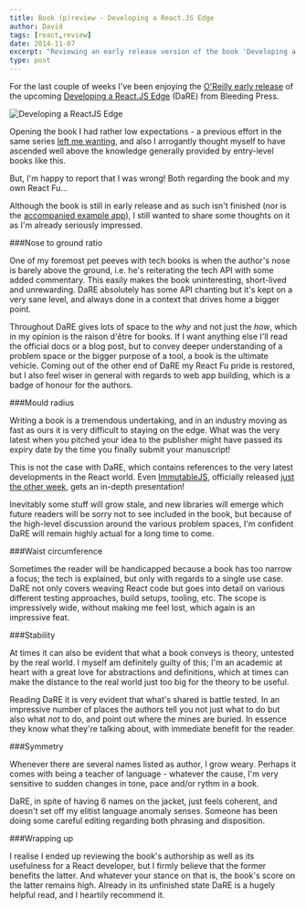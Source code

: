 ```yaml
---
title: Book (p)review - Developing a React.JS Edge
author: David
tags: [react,review]
date: 2014-11-07
excerpt: "Reviewing an early release version of the book 'Developing a React.JS Edge'"
type: post
---
```



For the last couple of weeks I've been enjoying the [O'Reilly early release](http://shop.oreilly.com/product/9781939902122.do) of the upcoming [Developing a React.JS Edge](http://bleedingedgepress.com/developing-react-js-edge/) (DaRE) from Bleeding Press.

![Developing a ReactJS Edge](../../img/reactedge.jpg)

Opening the book I had rather low expectations - a previous effort in the same series [left me wanting](http://blog.krawaller.se/posts/book-review-developing-a-backbone-js-edge/), and also I arrogantly thought myself to have ascended well above the knowledge generally provided by entry-level books like this.

But, I'm happy to report that I was wrong! Both regarding the book and my own React Fu...

Although the book is still in early release and as such isn't finished (nor is the [accompanied example app](https://github.com/rtfeldman/bleeding-edge-sample-app)), I still wanted to share some thoughts on it as I'm already seriously impressed.


###Nose to ground ratio

One of my foremost pet peeves with tech books is when the author's nose is barely above the ground, i.e. he's reiterating the tech API with some added commentary. This easily makes the book uninteresting, short-lived and unrewarding. DaRE absolutely has some API chanting but it's kept on a very sane level, and always done in a context that drives home a bigger point.

Throughout DaRE gives lots of space to the *why* and not just the *how*, which in my opinion is the raison d'&ecirc;tre for books. If I want anything else I'll read the official docs or a blog post, but to convey deeper understanding of a problem space or the bigger purpose of a tool, a book is the ultimate vehicle. Coming out of the other end of DaRE my React Fu pride is restored, but I also feel wiser in general with regards to web app building, which is a badge of honour for the authors.


###Mould radius

Writing a book is a tremendous undertaking, and in an industry moving as fast as ours it is very difficult to staying on the edge. What was the very latest when you pitched your idea to the publisher might have passed its expiry date by the time you finally submit your manuscript!

This is not the case with DaRE, which contains references to the very latest developments in the React world. Even [ImmutableJS](http://facebook.github.io/immutable-js/), officially released [just the other week](https://twitter.com/reactjs/status/528318148676947968), gets an in-depth presentation!

Inevitably some stuff will grow stale, and new libraries will emerge which future readers will be sorry not to see included in the book, but because of the high-level discussion around the various problem spaces, I'm confident DaRE will remain highly actual for a long time to come.


###Waist circumference

Sometimes the reader will be handicapped because a book has too narrow a focus; the tech is explained, but only with regards to a single use case. DaRE not only covers weaving React code but goes into detail on various different testing approaches, build setups, tooling, etc. The scope is impressively wide, without making me feel lost, which again is an impressive feat.


###Stability

At times it can also be evident that what a book conveys is theory, untested by the real world. I myself am definitely guilty of this; I'm an academic at heart with a great love for abstractions and definitions, which at times can make the distance to the real world just too big for the theory to be useful.

Reading DaRE it is very evident that what's shared is battle tested. In an impressive number of places the authors tell you not just what to do but also what *not* to do, and point out where the mines are buried. In essence they know what they're talking about, with immediate benefit for the reader.


###Symmetry

Whenever there are several names listed as author, I grow weary. Perhaps it comes with being a teacher of language - whatever the cause, I'm very sensitive to sudden changes in tone, pace and/or rythm in a book.

DaRE, in spite of having 6 names on the jacket, just feels coherent, and doesn't set off my elitist language anomaly senses. Someone has been doing some careful editing regarding both phrasing and disposition.


###Wrapping up

I realise I ended up reviewing the book's authorship as well as its usefulness for a React developer, but I firmly believe that the former benefits the latter. And whatever your stance on that is, the book's score on the latter remains high. Already in its unfinished state DaRE is a hugely helpful read, and I heartily recommend it.